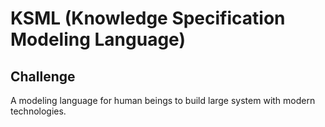# KSML (Knowledge Specification Modeling Language) 

## Challenge

A modeling language for human beings to build large system with modern technologies.




